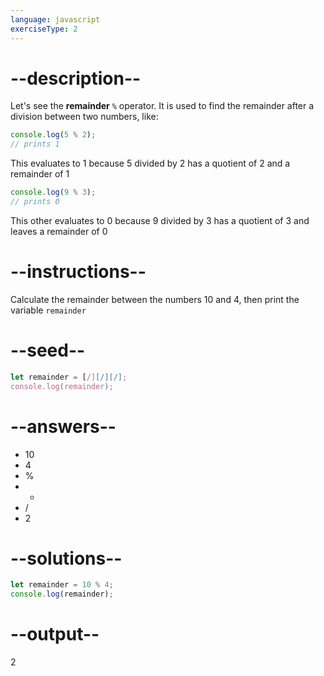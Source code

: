 ```yaml
---
language: javascript
exerciseType: 2
---
```


# --description--

Let's see the **remainder** `%` operator.
It is used to find the remainder after a division between two numbers, like:
```javascript
console.log(5 % 2);
// prints 1
```
This evaluates to 1 because 5 divided by 2 has a quotient of 2 and a remainder of 1
```javascript
console.log(9 % 3);
// prints 0
```
This other evaluates to 0 because 9 divided by 3 has a quotient of 3 and leaves a remainder of 0

# --instructions--

Calculate the remainder between the numbers 10 and 4, then print the variable `remainder`

# --seed--

```javascript
let remainder = [/][/][/];
console.log(remainder);
```

# --answers--

- 10
- 4
-  % 
-  * 
-  / 
- 2

# --solutions--

```javascript
let remainder = 10 % 4;
console.log(remainder);
```

# --output--

2
